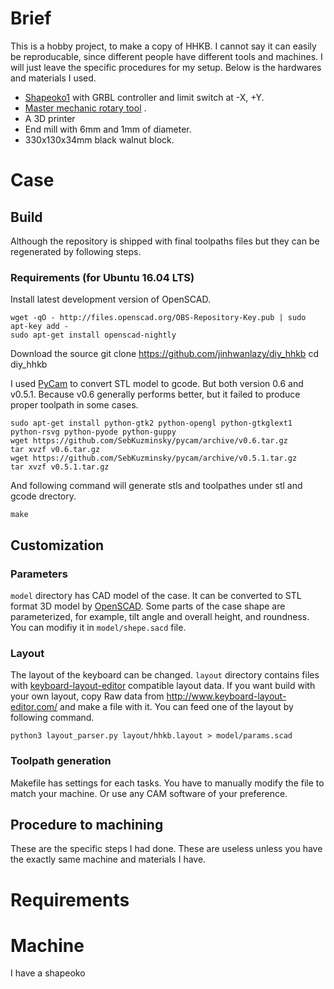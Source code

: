 # Brief
This is a hobby project, to make a copy of HHKB. 
I cannot say it can easily be reproducable, 
since different people have different tools and machines.
I will just leave the specific procedures for my setup.
Below is the hardwares and materials I used.

* [Shapeoko1](https://www.shapeoko.com/shapeoko1.html) with GRBL controller and limit switch at -X, +Y.
* [Master mechanic rotary tool](https://www.amazon.com/Jinding-Group-152294-Mechanic-100-Pieces/dp/B00AV95RWQ) .
* A 3D printer
* End mill with 6mm and 1mm of diameter.
* 330x130x34mm black walnut block.

# Case
## Build
Although the repository is shipped with final toolpaths files but they can be 
regenerated by following steps.

### Requirements (for Ubuntu 16.04 LTS)
Install latest development version of OpenSCAD.

    wget -qO - http://files.openscad.org/OBS-Repository-Key.pub | sudo apt-key add -
    sudo apt-get install openscad-nightly

Download the source
    git clone https://github.com/jinhwanlazy/diy_hhkb
    cd diy_hhkb

I used [PyCam](https://github.com/SebKuzminsky/pycam) to convert STL model to
gcode. But both version 0.6 and v0.5.1. Because v0.6 generally performs better,
but it failed to produce proper toolpath in some cases.

    sudo apt-get install python-gtk2 python-opengl python-gtkglext1 python-rsvg python-pyode python-guppy
    wget https://github.com/SebKuzminsky/pycam/archive/v0.6.tar.gz
    tar xvzf v0.6.tar.gz
    wget https://github.com/SebKuzminsky/pycam/archive/v0.5.1.tar.gz
    tar xvzf v0.5.1.tar.gz

And following command will generate stls and toolpathes under stl and gcode
drectory.
    
    make

## Customization
### Parameters
`model` directory has CAD model of the case. 
It can be converted to STL format 3D model by [OpenSCAD](www.openscad.org/). 
Some parts of the case shape are parameterized, 
for example, tilt angle and overall height, and roundness.
You can modifiy it in `model/shepe.sacd` file.

### Layout
The layout of the keyboard can be changed. 
`layout` directory contains files with
[keyboard-layout-editor](http://www.keyboard-layout-editor.com/)
compatible layout data. If you want build with your own layout, copy 
Raw data from http://www.keyboard-layout-editor.com/ and make a file with it.
You can feed one of the layout by following command.

    python3 layout_parser.py layout/hhkb.layout > model/params.scad

### Toolpath generation
Makefile has settings for each tasks. 
You have to manually modify the file to match your machine.
Or use any CAM software of your preference.

## Procedure to machining
These are the specific steps I had done. These are useless unless you have 
the exactly same machine and materials I have.


# Requirements

# Machine
I have a shapeoko  
